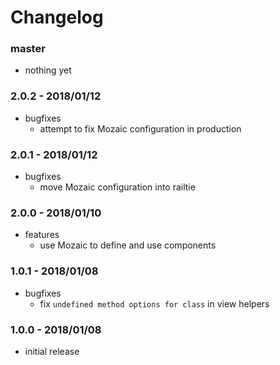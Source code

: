 # Changelog

### master

* nothing yet

### 2.0.2 - 2018/01/12

* bugfixes
    * attempt to fix Mozaic configuration in production

### 2.0.1 - 2018/01/12

* bugfixes
    * move Mozaic configuration into railtie

### 2.0.0 - 2018/01/10

* features
    * use Mozaic to define and use components

### 1.0.1 - 2018/01/08

* bugfixes
    * fix `undefined method options for class` in view helpers

### 1.0.0 - 2018/01/08

* initial release
